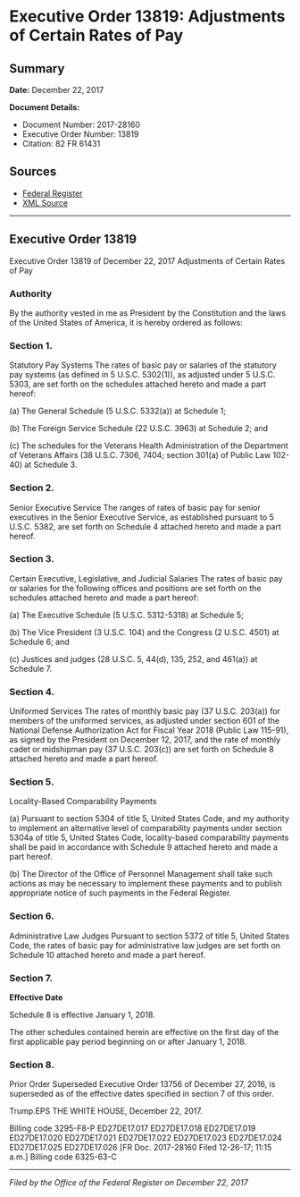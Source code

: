 # Executive Order 13819: Adjustments of Certain Rates of Pay

## Summary

**Date:** December 22, 2017

**Document Details:**
- Document Number: 2017-28160
- Executive Order Number: 13819
- Citation: 82 FR 61431

## Sources
- [Federal Register](https://www.federalregister.gov/documents/2017/12/27/2017-28160/adjustments-of-certain-rates-of-pay)
- [XML Source](https://www.federalregister.gov/documents/full_text/xml/2017/12/27/2017-28160.xml)

---

## Executive Order 13819

Executive Order 13819 of December 22, 2017
Adjustments of Certain Rates of Pay
### Authority

By the authority vested in me as President by the Constitution and the laws of the United States of America, it is hereby ordered as follows:
### Section 1.

Statutory Pay Systems
The rates of basic pay or salaries of the statutory pay systems (as defined in 5 U.S.C. 5302(1)), as adjusted under 5 U.S.C. 5303, are set forth on the schedules attached hereto and made a part hereof:

(a) The General Schedule (5 U.S.C. 5332(a)) at Schedule 1;

(b) The Foreign Service Schedule (22 U.S.C. 3963) at Schedule 2; and

(c) The schedules for the Veterans Health Administration of the Department of Veterans Affairs (38 U.S.C. 7306, 7404; section 301(a) of Public Law 102-40) at Schedule 3.
### Section 2.

Senior Executive Service
The ranges of rates of basic pay for senior executives in the Senior Executive Service, as established pursuant to 5 U.S.C. 5382, are set forth on Schedule 4 attached hereto and made a part hereof.
### Section 3.

Certain Executive, Legislative, and Judicial Salaries
The rates of basic pay or salaries for the following offices and positions are set forth on the schedules attached hereto and made a part hereof:

(a) The Executive Schedule (5 U.S.C. 5312-5318) at Schedule 5;

(b) The Vice President (3 U.S.C. 104) and the Congress (2 U.S.C. 4501) at Schedule 6; and

(c) Justices and judges (28 U.S.C. 5, 44(d), 135, 252, and 461(a)) at Schedule 7.
### Section 4.

Uniformed Services
The rates of monthly basic pay (37 U.S.C. 203(a)) for members of the uniformed services, as adjusted under section 601 of the National Defense Authorization Act for Fiscal Year 2018 (Public Law 115-91), as signed by the President on December 12, 2017, and the rate of monthly cadet or midshipman pay (37 U.S.C. 203(c)) are set forth on Schedule 8 attached hereto and made a part hereof.
### Section 5.

Locality-Based Comparability Payments

(a) Pursuant to section 5304 of title 5, United States Code, and my authority to implement an alternative level of comparability payments under section 5304a of title 5, United States Code, locality-based comparability payments shall be paid in accordance with Schedule 9 attached hereto and made a part hereof.

(b) The Director of the Office of Personnel Management shall take such actions as may be necessary to implement these payments and to publish appropriate notice of such payments in the 
Federal Register.
### Section 6.

Administrative Law Judges
Pursuant to section 5372 of title 5, United States Code, the rates of basic pay for administrative law judges are set forth on Schedule 10 attached hereto and made a part hereof.
### Section 7.

**Effective Date**

Schedule 8 is effective January 1, 2018.

The other schedules contained herein are effective on the first day of the first applicable pay period beginning on or after January 1, 2018.
### Section 8.

Prior Order Superseded
Executive Order 13756 of December 27, 2016, is superseded as of the effective dates specified in section 7 of this order.

Trump.EPS
THE WHITE HOUSE,
December 22, 2017.

Billing code 3295-F8-P
ED27DE17.017
ED27DE17.018
ED27DE17.019
ED27DE17.020
ED27DE17.021
ED27DE17.022
ED27DE17.023
ED27DE17.024
ED27DE17.025
ED27DE17.026
[FR Doc. 2017-28160
Filed 12-26-17; 11:15 a.m.]
Billing code 6325-63-C

---

*Filed by the Office of the Federal Register on December 22, 2017*
